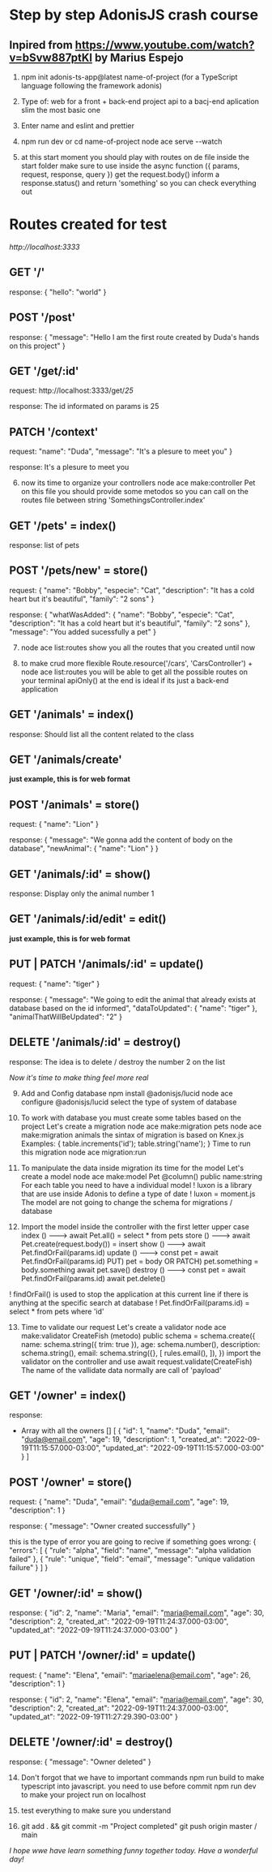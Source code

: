 # Step by step AdonisJS crash course
## Inpired from https://www.youtube.com/watch?v=bSvw887ptKI by Marius Espejo

1. npm init adonis-ts-app@latest name-of-project
(for a TypeScript language following the framework adonis)

2. Type of:
web for a front + back-end project
api to a bacj-end aplication 
slim the most basic one

3. Enter name and eslint and prettier

4. npm run dev
or
cd name-of-project
node ace serve --watch

5. at this start moment you should play with routes on de file inside the start folder
make sure to use inside the async function ({ params, request, response, query })
get the request.body()
inform a response.status()
and return 'something' so you can check everything out


# Routes created for test

*http://localhost:3333*

## GET '/'

response:
{
  "hello": "world"
}

## POST '/post'

response:
{
  "message": "Hello I am the first route created by Duda's hands on this project"
}

## GET '/get/:id'

request: 
http://localhost:3333/get/*25*

response:
The id informated on params is 25

## PATCH '/context'

request:
  "name": "Duda",
  "message": "It's a plesure to meet you"
}

response:
It's a plesure to meet you

6. now its time to organize your controllers
node ace make:controller Pet
on this file you should provide some metodos so you can call on the routes file between string 'SomethingsController.index'

## GET '/pets' = index()

response:
list of pets

## POST '/pets/new' = store()

request:
{
  "name": "Bobby",
  "especie": "Cat",
  "description": "It has a cold heart but it's beautiful",
  "family": "2 sons"
}

response:
{
  "whatWasAdded": {
    "name": "Bobby",
    "especie": "Cat",
    "description": "It has a cold heart but it's beautiful",
    "family": "2 sons"
  },
  "message": "You added sucessfully a pet"
}

7. node ace list:routes
show you all the routes that you created until now 

8. to make crud more flexible 
Route.resource('/cars', 'CarsController') + node ace list:routes
you will be able to get all the possible routes on your terminal
apiOnly() at the end is ideal if its just a back-end application

## GET '/animals' = index()

response:
Should list all the content related to the class

## GET '/animals/create'

**just example, this is for web format**

## POST '/animals' = store()

request: 
{
  "name": "Lion"
}

response:
{
  "message": "We gonna add the content of body on the database",
  "newAnimal": {
    "name": "Lion"
  }
}

## GET '/animals/:id' = show()

response:
Display only the animal number 1

## GET '/animals/:id/edit' = edit()

**just example, this is for web format**

## PUT | PATCH '/animals/:id' = update()

request: 
{
  "name": "tiger"
}

response:
{
  "message": "We going to edit the animal that already exists at database based on the id informed",
  "dataToUpdated": {
    "name": "tiger"
  },
  "animalThatWillBeUpdated": "2"
}

## DELETE '/animals/:id' = destroy()

response:
The idea is to delete / destroy the number 2 on the list


*Now it's time to make thing feel more real*

9. Add and Config database 
npm install @adonisjs/lucid
node ace configure @adonisjs/lucid
select the type of system of database

10. To work with database you must create some tables based on the project
Let's create a migration
node ace make:migration pets
node ace make:migration animals
the sintax of migration is based on Knex.js
Examples: {
  table.increments('id');
  table.string('name');
}
Time to run this migration
node ace migration:run

11. To manipulate the data inside migration its time for the model
Let's create a model
node ace make:model Pet
@column()
public name:string
For each table you need to have a individual model
! luxon is a library that are use inside Adonis to define a type of date
! luxon = moment.js
The model are not going to change the schema for migrations / database

12. Import the model inside the controller with the first letter upper case 
index () ---> await Pet.all() = select * from pets
store () ---> await Pet.create(request.body()) = insert 
show () ---> await Pet.findOrFail(params.id) 
update () ---> const pet = await Pet.findOrFail(params.id)
PUT) pet = body OR PATCH) pet.something = body.something
await pet.save()
destroy () ---> const pet = await Pet.findOrFail(params.id)
await pet.delete()

! findOrFail() is used to stop the application at this current line if there is anything at the specific search at database
! Pet.findOrFail(params.id) = select * from pets where 'id'

13. Time to validate our request 
Let's create a validator
node ace make:validator CreateFish
(metodo) public schema = schema.create({
  name: schema.string({ trim: true }),
  age: schema.number(),
  description: schema.string(),
  email: schema.string({}, [
    rules.email(),
  ]),
})
import the validator on the controller and use
await request.validate(CreateFish)
The name of the vallidate data normally are call of 'payload'


## GET '/owner' = index()

response:
- Array with all the owners
[]
[
  {
    "id": 1,
    "name": "Duda",
    "email": "duda@email.com",
    "age": 19,
    "description": 1,
    "created_at": "2022-09-19T11:15:57.000-03:00",
    "updated_at": "2022-09-19T11:15:57.000-03:00"
  }
]

## POST '/owner' = store()

request: 
{
  "name": "Duda",
  "email": "duda@email.com",
  "age": 19,
  "description": 1
}

response:
{
  "message": "Owner created successfully"
}

this is the type of error you are going to recive if something goes wrong:
{
  "errors": [
    {
      "rule": "alpha",
      "field": "name",
      "message": "alpha validation failed"
    },
    {
      "rule": "unique",
      "field": "email",
      "message": "unique validation failure"
    }
  ]
}

## GET '/owner/:id' = show()

response:
{
  "id": 2,
  "name": "Maria",
  "email": "maria@email.com",
  "age": 30,
  "description": 2,
  "created_at": "2022-09-19T11:24:37.000-03:00",
  "updated_at": "2022-09-19T11:24:37.000-03:00"
}

## PUT | PATCH '/owner/:id' = update()

request: 
{
  "name": "Elena",
  "email": "mariaelena@email.com",
  "age": 26,
  "description": 1
}

response:
{
  "id": 2,
  "name": "Elena",
  "email": "maria@email.com",
  "age": 30,
  "description": 2,
  "created_at": "2022-09-19T11:24:37.000-03:00",
  "updated_at": "2022-09-19T11:27:29.390-03:00"
}

## DELETE '/owner/:id' = destroy()

response:
{
  "message": "Owner deleted"
}

14. Don't forgot that we have to important commands
npm run build
to make typescript into javascript. you need to use before commit
npm run dev
to make your project run on localhost

15. test everything to make sure you understand

16. git add . && git commit -m "Project completed"
git push origin master / main

*I hope wwe have learn something funny together today. Have a wonderful day!*
